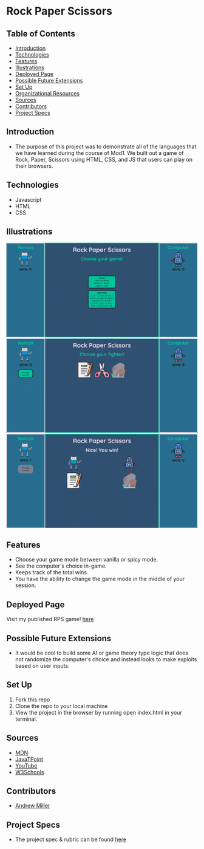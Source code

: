 # Rock Paper Scissors

## Table of Contents
  - [Introduction](#introduction)
  - [Technologies](#technologies)
  - [Features](#features)
  - [Illustrations](#illustrations)
  - [Deployed Page](#deployed-page)
  - [Possible Future Extensions](#possible-future-extensions)
  - [Set Up](#set-up)
  - [Organizational Resources](#organizational-resources)
  - [Sources](#sources)
  - [Contributors](#contributors)
  - [Project Specs](#project-specs)
## Introduction
  - The purpose of this project was to demonstrate all of the languages that we have learned during the course of Mod1.  We built out a game of Rock, Paper, Scissors using HTML, CSS, and JS that users can play on their browsers.

## Technologies
  - Javascript
  - HTML
  - CSS

## Illustrations
  ![Home Screen](https://github.com/andrewmiller45/rps-m1-final/blob/main/assets/openscreen.png)
  ![Gameplay](https://github.com/andrewmiller45/rps-m1-final/blob/main/assets/gameplay.png)
  ![Results](https://github.com/andrewmiller45/rps-m1-final/blob/main/assets/result.png)
## Features
- Choose your game mode between vanilla or spicy mode.
- See the computer's choice in-game.
- Keeps track of the total wins.
- You have the ability to change the game mode in the middle of your session.

## Deployed Page
Visit my published RPS game! [here](https://andrewmiller45.github.io/rps-m1-final/)

## Possible Future Extensions
  - It would be cool to build some AI or game theory type logic that does not randomize the computer's choice and instead looks to make exploits based on user inputs.

## Set Up
1. Fork this repo
2. Clone the repo to your local machine
3. View the project in the browser by running open index.html in your terminal.
## Sources
  - [MDN](http://developer.mozilla.org/en-US/)
  - [JavaTPoint](https://www.javatpoint.com/how-to-check-a-radio-button-using-javascript)
  - [YouTube](https://www.youtube.com/)
  - [W3Schools](https://www.w3schools.com/)
## Contributors
  - [Andrew Miller](https://github.com/andrewmiller45)
## Project Specs
  - The project spec & rubric can be found [here](https://frontend.turing.edu/projects/module-1/rock-paper-scissors-solo.html)

